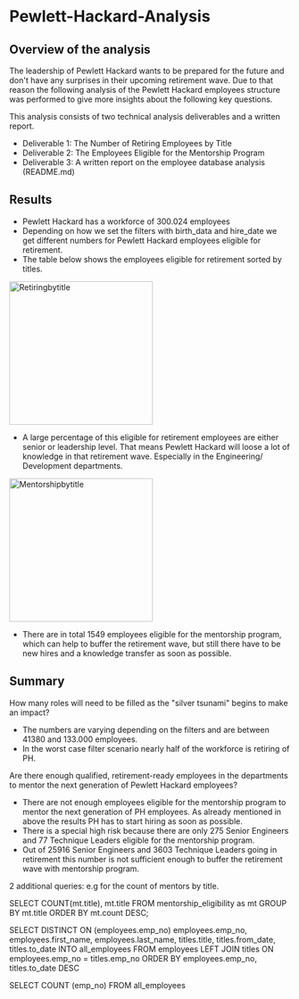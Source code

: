 # Pewlett-Hackard-Analysis

## Overview of the analysis

The leadership of Pewlett Hackard wants to be prepared for the future and don't have any surprises in their upcoming retirement wave. Due to that reason the following analysis of the Pewlett Hackard employees structure was performed to give more insights about the following key questions. 

This analysis consists of two technical analysis deliverables and a written report. 

- Deliverable 1: The Number of Retiring Employees by Title
- Deliverable 2: The Employees Eligible for the Mentorship Program
- Deliverable 3: A written report on the employee database analysis (README.md)


## Results

- Pewlett Hackard has a workforce of 300.024 employees 
- Depending on how we set the filters with birth_data and hire_date we get different numbers for Pewlett Hackard employees eligible for retirement. 
- The table below shows the employees eligible for retirement sorted by titles. 

<img width="257" alt="Retiringbytitle" src="https://user-images.githubusercontent.com/69826498/194438878-21f71c26-d96d-4aed-985a-37bfe2b1c03b.png">

- A large percentage of this eligible for retirement employees are either senior or leadership level. That means Pewlett Hackard will loose a lot of knowledge in that retirement wave. Especially in the Engineering/ Development departments. 

<img width="257" alt="Mentorshipbytitle" src="https://user-images.githubusercontent.com/69826498/194438963-3b55692e-53fc-43d0-8753-898ee58e0d00.png">

- There are in total 1549 employees eligible for the mentorship program, which can help to buffer the retirement wave, but still there have to be new hires and a knowledge transfer as soon as possible. 


## Summary

How many roles will need to be filled as the "silver tsunami" begins to make an impact?
- The numbers are varying depending on the filters and are between 41380 and 133.000 employees. 
- In the worst case filter scenario nearly half of the workforce is retiring of PH. 


Are there enough qualified, retirement-ready employees in the departments to mentor the next generation of Pewlett Hackard employees?
- There are not enough employees eligible for the mentorship program to mentor the next generation of PH employees. As already mentioned in above the results PH has to start hiring as soon as possible. 
- There is a special high risk because there are only 275 Senior Engineers and 77 Technique Leaders eligible for the mentorship program. 
- Out of 25916 Senior Engineers and 3603 Technique Leaders going in retirement this number is not sufficient enough to buffer the retirement wave with mentorship program. 

2 additional queries: e.g for the count of mentors by title. 

SELECT COUNT(mt.title),
		mt.title
FROM mentorship_eligibility as mt
GROUP BY mt.title
ORDER BY mt.count DESC;

SELECT DISTINCT ON (employees.emp_no) employees.emp_no,
    employees.first_name,
    employees.last_name,
    titles.title,
    titles.from_date,
    titles.to_date
INTO all_employees
FROM employees
LEFT JOIN titles
ON employees.emp_no = titles.emp_no
ORDER BY employees.emp_no, titles.to_date DESC

SELECT COUNT (emp_no)
FROM all_employees

